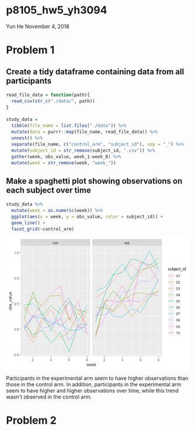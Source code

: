 p8105\_hw5\_yh3094
================
Yun He
November 4, 2018

Problem 1
=========

Create a tidy dataframe containing data from all participants
-------------------------------------------------------------

``` r
read_file_data = function(path){
  read_csv(str_c("./data/", path))
}

study_data = 
  tibble(file_name = list.files("./data")) %>% 
  mutate(data = purrr::map(file_name, read_file_data)) %>% 
  unnest() %>% 
  separate(file_name, c("control_arm", "subject_id"), sep = "_") %>% 
  mutate(subject_id = str_remove(subject_id, ".csv")) %>%
  gather(week, obs_value, week_1:week_8) %>% 
  mutate(week = str_remove(week, "week_"))
```

Make a spaghetti plot showing observations on each subject over time
--------------------------------------------------------------------

``` r
study_data %>% 
  mutate(week = as.numeric(week)) %>%
  ggplot(aes(x = week, y = obs_value, color = subject_id)) +
  geom_line() +
  facet_grid(~control_arm)
```

![](p8105_hw5_yh3094_files/figure-markdown_github/plot_for_study-1.png)

Participants in the experimental arm seem to have higher observations than those in the control arm. In addition, participants in the experimental arm seem to have higher and higher observations over time, while this trend wasn't observed in the control arm.

Problem 2
=========
